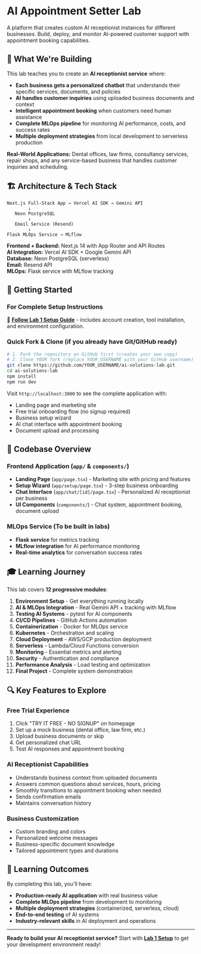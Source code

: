 # AI Appointment Setter Lab

A platform that creates custom AI receptionist instances for different businesses. Build, deploy, and monitor AI-powered customer support with appointment booking capabilities.

## 🎯 What We're Building

This lab teaches you to create an **AI receptionist service** where:
- **Each business gets a personalized chatbot** that understands their specific services, documents, and policies
- **AI handles customer inquiries** using uploaded business documents and context
- **Intelligent appointment booking** when customers need human assistance
- **Complete MLOps pipeline** for monitoring AI performance, costs, and success rates
- **Multiple deployment strategies** from local development to serverless production

**Real-World Applications:** Dental offices, law firms, consultancy services, repair shops, and any service-based business that handles customer inquiries and scheduling.

## 🏗️ Architecture & Tech Stack

```
Next.js Full-Stack App → Vercel AI SDK → Gemini API
        ↓
   Neon PostgreSQL
        ↓
   Email Service (Resend)
        ↓
Flask MLOps Service → MLflow
```

**Frontend + Backend:** Next.js 14 with App Router and API Routes  
**AI Integration:** Vercel AI SDK + Google Gemini API  
**Database:** Neon PostgreSQL (serverless)  
**Email:** Resend API  
**MLOps:** Flask service with MLflow tracking  

## 🚀 Getting Started

### For Complete Setup Instructions
📖 **[Follow Lab 1 Setup Guide](COURSE-NOTES/lab-1.md)** - includes account creation, tool installation, and environment configuration.

### Quick Fork & Clone (if you already have Git/GitHub ready)
```bash
# 1. Fork the repository on GitHub first (creates your own copy)
# 2. Clone YOUR fork (replace YOUR_USERNAME with your GitHub username)
git clone https://github.com/YOUR_USERNAME/ai-solutions-lab.git
cd ai-solutions-lab
npm install
npm run dev
```

Visit `http://localhost:3000` to see the complete application with:
- Landing page and marketing site
- Free trial onboarding flow (no signup required)
- Business setup wizard
- AI chat interface with appointment booking
- Document upload and processing

## 📁 Codebase Overview

### **Frontend Application** (`app/` & `components/`)
- **Landing Page** (`app/page.tsx`) - Marketing site with pricing and features
- **Setup Wizard** (`app/setup/page.tsx`) - 3-step business onboarding
- **Chat Interface** (`app/chat/[id]/page.tsx`) - Personalized AI receptionist per business
- **UI Components** (`components/`) - Chat system, appointment booking, document upload
<!-- - **Type Definitions** (`lib/types.ts`) - Database models and interfaces
- **Mock Data** (`lib/storage.ts`) - Local storage system for development -->


### **MLOps Service** (To be built in labs)
- **Flask service** for metrics tracking
- **MLflow integration** for AI performance monitoring
- **Real-time analytics** for conversation success rates

## 🎓 Learning Journey

This lab covers **12 progressive modules**:

1. **Environment Setup** - Get everything running locally
2. **AI & MLOps Integration** - Real Gemini API + tracking with MLflow
3. **Testing AI Systems** - pytest for AI components
4. **CI/CD Pipelines** - GitHub Actions automation
5. **Containerization** - Docker for MLOps service
6. **Kubernetes** - Orchestration and scaling
7. **Cloud Deployment** - AWS/GCP production deployment  
8. **Serverless** - Lambda/Cloud Functions conversion
9. **Monitoring** - Essential metrics and alerting
10. **Security** - Authentication and compliance
11. **Performance Analysis** - Load testing and optimization
12. **Final Project** - Complete system demonstration

## 🔍 Key Features to Explore

### **Free Trial Experience**
1. Click "TRY IT FREE - NO SIGNUP" on homepage
2. Set up a mock business (dental office, law firm, etc.)
3. Upload business documents or skip
4. Get personalized chat URL
5. Test AI responses and appointment booking

### **AI Receptionist Capabilities**
- Understands business context from uploaded documents
- Answers common questions about services, hours, pricing
- Smoothly transitions to appointment booking when needed
- Sends confirmation emails
- Maintains conversation history

### **Business Customization**
- Custom branding and colors
- Personalized welcome messages  
- Business-specific document knowledge
- Tailored appointment types and durations

## 🎯 Learning Outcomes

By completing this lab, you'll have:
- **Production-ready AI application** with real business value
- **Complete MLOps pipeline** from development to monitoring
- **Multiple deployment strategies** (containerized, serverless, cloud)
- **End-to-end testing** of AI systems
- **Industry-relevant skills** in AI deployment and operations

---

**Ready to build your AI receptionist service?** Start with **[Lab 1 Setup](COURSE-NOTES/lab-1.md)** to get your development environment ready!
